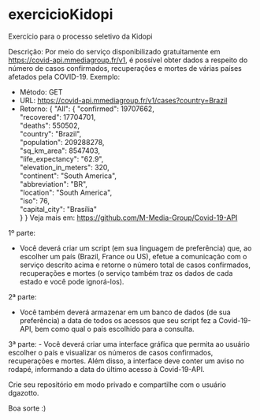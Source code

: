 # exercicioKidopi
Exercício para o processo seletivo da Kidopi

Descrição: Por meio do serviço disponibilizado gratuitamente em https://covid-api.mmediagroup.fr/v1, é possível obter dados a respeito do número de casos confirmados, recuperações e mortes de várias países afetados pela COVID-19. 
Exemplo: 
- Método: GET  
- URL: https://covid-api.mmediagroup.fr/v1/cases?country=Brazil 
- Retorno: { "All": 
            { 		"confirmed": 19707662, 		
                  "recovered": 17704701, 		
                  "deaths": 550502, 		
                  "country": "Brazil", 		
                  "population": 209288278, 		
                  "sq_km_area": 8547403, 		
                  "life_expectancy": "62.9", 		
                  "elevation_in_meters": 320, 		
                  "continent": "South America", 		
                  "abbreviation": "BR", 		
                  "location": "South America", 		
                  "iso": 76, 		
                  "capital_city": "Brasília" 	
               } 
           } 
Veja mais em: https://github.com/M-Media-Group/Covid-19-API  

1º parte:  
- Você deverá criar um script (em sua linguagem de preferência) que, ao escolher um país (Brazil, France ou US), efetue a comunicação com o serviço descrito acima e retorne o número total de casos confirmados, recuperações e mortes (o serviço também traz os dados de cada estado e você pode ignorá-los).  

2ª parte: 
- Você também deverá armazenar em um banco de dados (de sua preferência) a data de todos os acessos que seu script fez a Covid-19-API, bem como qual o país escolhido para a consulta.  

3ª parte: - Você deverá criar uma interface gráfica que permita ao usuário escolher o país e visualizar os números de casos confirmados, recuperações e mortes. Além disso, a interface deve conter um aviso no rodapé, informando a data do último acesso à Covid-19-API.

Crie seu repositório em modo privado e compartilhe com o usuário dgazotto.

Boa sorte :)

